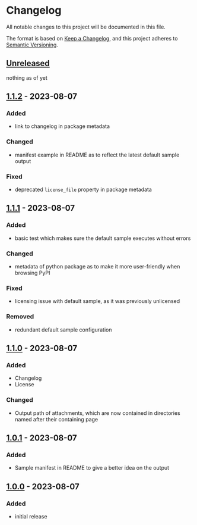 # Changelog

All notable changes to this project will be documented in this file.

The format is based on [Keep a Changelog](https://keepachangelog.com/en/1.0.0/),
and this project adheres to [Semantic Versioning](https://semver.org/spec/v2.0.0.html).


## [Unreleased]

nothing as of yet

## [1.1.2] - 2023-08-07

### Added

- link to changelog in package metadata

### Changed

- manifest example in README as to reflect the latest default sample output

### Fixed

- deprecated `license_file` property in package metadata 

## [1.1.1] - 2023-08-07

### Added

- basic test which makes sure the default sample executes without errors

### Changed

- metadata of python package as to make it more user-friendly when browsing PyPI

### Fixed

- licensing issue with default sample, as it was previously unlicensed

### Removed

- redundant default sample configuration


## [1.1.0] - 2023-08-07

### Added

- Changelog
- License

### Changed

- Output path of attachments, which are now contained in directories named 
  after their containing page


## [1.0.1] - 2023-08-07

### Added

- Sample manifest in README to give a better idea on the output


## [1.0.0] - 2023-08-07

### Added

- initial release


[unreleased]: https://bitbucket.org/victorykit/xconfluencebuilder/branch/master
[1.1.2]: https://bitbucket.org/victorykit/xconfluencebuilder/src/v1.1.2/
[1.1.1]: https://bitbucket.org/victorykit/xconfluencebuilder/src/v1.1.1/
[1.1.0]: https://bitbucket.org/victorykit/xconfluencebuilder/src/v1.1.0/
[1.0.1]: https://bitbucket.org/victorykit/xconfluencebuilder/src/v1.0.1/
[1.0.0]: https://bitbucket.org/victorykit/xconfluencebuilder/src/v1.0.0/
